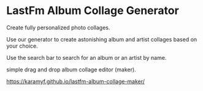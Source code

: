 
# LastFm Album Collage Generator

Create fully personalized photo collages.

Use our generator to create astonishing album and artist collages based on your choice.

Use the search bar to search for an album or an artist by name.

simple drag and drop album collage editor (maker).

https://karamyf.github.io/lastfm-album-collage-maker/
